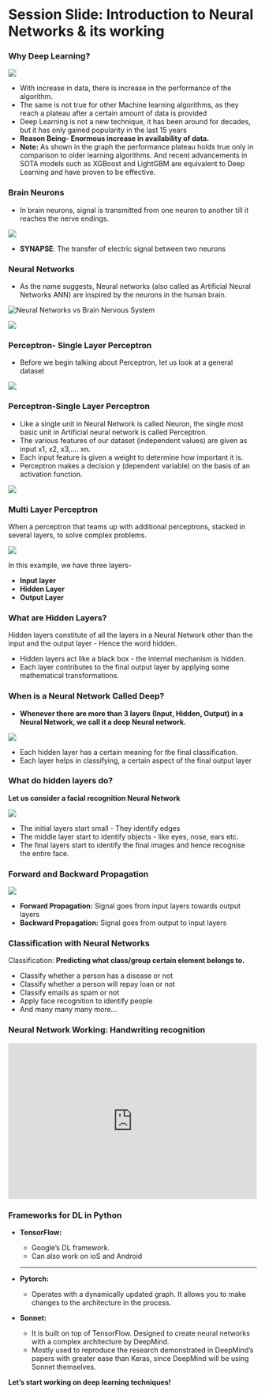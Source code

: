 # Session Slide: Introduction to Neural Networks & its working

### **Why Deep Learning?**

![](https://3298224505-files.gitbook.io/~/files/v0/b/gitbook-x-prod.appspot.com/o/spaces%2FO6zK5zzcnrnToWx3Brks%2Fuploads%2FavnijFAcmIbFtTtxgXjI%2F3?alt=media)

* With increase in data, there is increase in the performance of the algorithm.
* The same is not true for other Machine learning algorithms, as they reach a plateau after a certain amount of data is provided
* Deep Learning is not a new technique, it has been around for decades, but it has only gained popularity in the last 15 years
* **Reason Being- Enormous increase in availability of data.**
* **Note:** As shown in the graph the performance plateau holds true only in comparison to older learning algorithms. And recent advancements in SOTA models such as XGBoost and LightGBM are equivalent to Deep Learning and have proven to be effective.

### **Brain Neurons**

* In brain neurons, signal is transmitted from one neuron to another till it reaches the nerve endings.

![](https://3298224505-files.gitbook.io/~/files/v0/b/gitbook-x-prod.appspot.com/o/spaces%2FO6zK5zzcnrnToWx3Brks%2Fuploads%2FdPUZBuDRzqCGJ3c1n5M2%2F6?alt=media)

* **SYNAPSE**: The transfer of electric signal between two neurons

### **Neural Networks**

* As the name suggests, Neural networks (also called as Artificial Neural Networks ANN) are inspired by the neurons in the human brain.

![Neural Networks vs Brain Nervous System](https://3298224505-files.gitbook.io/~/files/v0/b/gitbook-x-prod.appspot.com/o/spaces%2FO6zK5zzcnrnToWx3Brks%2Fuploads%2F9gS5JG0f5vTk8sHgDZqf%2F9?alt=media)

![](https://3298224505-files.gitbook.io/~/files/v0/b/gitbook-x-prod.appspot.com/o/spaces%2FO6zK5zzcnrnToWx3Brks%2Fuploads%2F93k1WASzuiNNqm4lf2mc%2FScreen%20Shot%202022-03-14%20at%207.30.53%20PM.png?alt=media&token=330049cf-dca9-4d84-898e-03e796ef0228)

### **Perceptron- Single Layer Perceptron**

* Before we begin talking about Perceptron, let us look at a general dataset

![](https://3298224505-files.gitbook.io/~/files/v0/b/gitbook-x-prod.appspot.com/o/spaces%2FO6zK5zzcnrnToWx3Brks%2Fuploads%2FpFMlNSk3FsJAY39r26Xd%2FScreen%20Shot%202022-03-14%20at%207.31.32%20PM.png?alt=media&token=666ccd68-f3cc-4d79-b906-b43f01c821e7)

### **Perceptron-Single Layer Perceptron**

* Like a single unit in Neural Network is called Neuron, the single most basic unit in Artificial neural network is called Perceptron.
* The various features of our dataset (independent values) are given as input x1, x2, x3,.... xn.
* Each input feature is given a weight to determine how important it is.
* Perceptron makes a decision y (dependent variable) on the basis of an activation function.

![](https://lh4.googleusercontent.com/Sqi6-cX51iJe64raDIGvSSeOpMJc0P3xoAMZ5GwQDRCZuJlyXb3W2gZ5S9jzCac6vGJzXHkExajx1aQR\_ULQd0RrZerAQyR-hEkxCK\_oQ7GrYAeTLVwQN8NjTPLBE2EsVifh6GIu2NtkIfOz-A)

### **Multi Layer Perceptron**

When a perceptron that teams up with additional perceptrons, stacked in several layers, to solve complex problems.

![](https://lh6.googleusercontent.com/A\_pGl7UoJQqQ-dKhrj5k0jhwj3RgN3uSPY2N1Q6mw8bMI6nux4Z19xBYgOH\_z5saSshFJL1Bcpxyf3uj8ZIFHjQu60r4DHD\_IY1KX3SuV5QAGso09YZuUSOCQaEJ-red8eP43B2RDmzmVSiu1A)

In this example, we have three layers-

* **Input layer**
* **Hidden Layer**
* **Output Layer**

### **What are Hidden Layers?**

Hidden layers constitute of all the layers in a Neural Network other than the input and the output layer - Hence the word hidden.

* Hidden layers act like a black box - the internal mechanism is hidden.
* Each layer contributes to the final output layer by applying some mathematical transformations.

### **When is a Neural Network Called Deep?**

* **Whenever there are more than 3 layers (Input, Hidden, Output) in a Neural Network, we call it a deep Neural network.**

![](https://lh6.googleusercontent.com/dR0vKLEb8CE5346wfVOPMg77wF8lQ8CtwwTZ697Npco7NSC\_9dKVjSRUPIPo4AFBIb0yedwZil6p98uHOR0qjvdUwBaEztKHYtK6y9Ppm9LUnrN2YoR2s\_8KKGPxuI13wwAcVEiMGSlPk9scbQ)

* Each hidden layer has a certain meaning for the final classification.
* Each layer helps in classifying, a certain aspect of the final output layer

### **What do hidden layers do?**

**Let us consider a facial recognition Neural Network**

![](https://lh3.googleusercontent.com/Zu\_jMIKZUbRPNSPO02JGKGQeBkHcU2jfuLsKs7HhsCN1mMNlElC7GXP2Pujb5AN3tQ8QFe28gQyxsChHVypSw484f4Xb-TpCnrqZ\_L10fgc43\_daZIK4nw6WZ\_fW43BMi\_xYNWMwPsUbgeDMAA)

* The initial layers start small - They identify edges
* The middle layer start to identify objects - like eyes, nose, ears etc.
* The final layers start to identify the final images and hence recognise the entire face.

### **Forward and Backward Propagation**

![](https://3298224505-files.gitbook.io/~/files/v0/b/gitbook-x-prod.appspot.com/o/spaces%2FO6zK5zzcnrnToWx3Brks%2Fuploads%2FQ7bFhKnaWVnMmlxSsNji%2FScreen%20Shot%202022-03-14%20at%207.35.45%20PM.png?alt=media&token=917dce24-8297-446e-91e5-01100f50a530)

* **Forward Propagation:** Signal goes from input layers towards output layers
* **Backward Propagation:** Signal goes from output to input layers

### **Classification with Neural Networks**

Classification: **Predicting what class/group certain element belongs to.**

* Classify whether a person has a disease or not
* Classify whether a person will repay loan or not
* Classify emails as spam or not&#x20;
* Apply face recognition to identify people
* And many many many more...

### **Neural Network Working: Handwriting recognition**

<iframe width="100%" height="315" src="https://youtube.com/embed/3JQ3hYko51Y" title="YouTube video player" frameborder="0" allow="accelerometer; autoplay; clipboard-write; encrypted-media; gyroscope; picture-in-picture" allowfullscreen></iframe>


### **Frameworks for DL in Python**

*   **TensorFlow:**&#x20;

    * Google’s DL framework.&#x20;
    * Can also work on ioS and Android

    ****
* **Pytorch:**&#x20;
  * Operates with a dynamically updated graph. It allows you to make changes to the architecture in the process.
* **Sonnet:**
  * It is built on top of TensorFlow. Designed to create neural networks with a complex architecture by DeepMind.&#x20;
  * Mostly used to reproduce the research demonstrated in DeepMind’s papers with greater ease than Keras, since DeepMind will be using Sonnet themselves.

**Let’s start working on deep learning techniques!**
